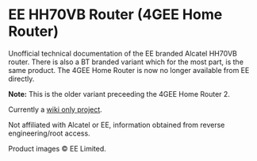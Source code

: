 # EE HH70VB Router (4GEE Home Router)

Unofficial technical documentation of the EE branded Alcatel HH70VB router. There is also a BT branded variant which for the most part, is the same product. The 4GEE Home Router is now no longer available from EE directly.

**Note:** This is the older variant preceeding the 4GEE Home Router 2.

Currently a [wiki only project](https://github.com/jamesmacwhite/hh70-ee/wiki).

Not affiliated with Alcatel or EE, information obtained from reverse engineering/root access.

Product images &copy; EE Limited.

